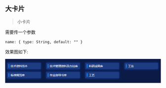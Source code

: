 ## 大卡片

> 小卡片

需要传一个参数
```
name: { type: String, default: "" }
```
效果图如下:

![效果图](../../images/smallCard.png)
